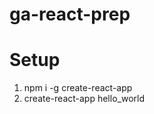 # ga-react-prep

<h1>Setup</h1>

<ol>
 <li>npm i -g create-react-app</li>
 <li>create-react-app hello_world</li>
<ol>